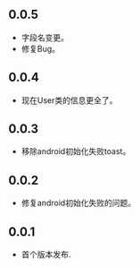 ## 0.0.5
* 字段名变更。
* 修复Bug。

## 0.0.4
* 现在User类的信息更全了。

## 0.0.3
* 移除android初始化失败toast。

## 0.0.2
* 修复android初始化失败的问题。

## 0.0.1

* 首个版本发布.
